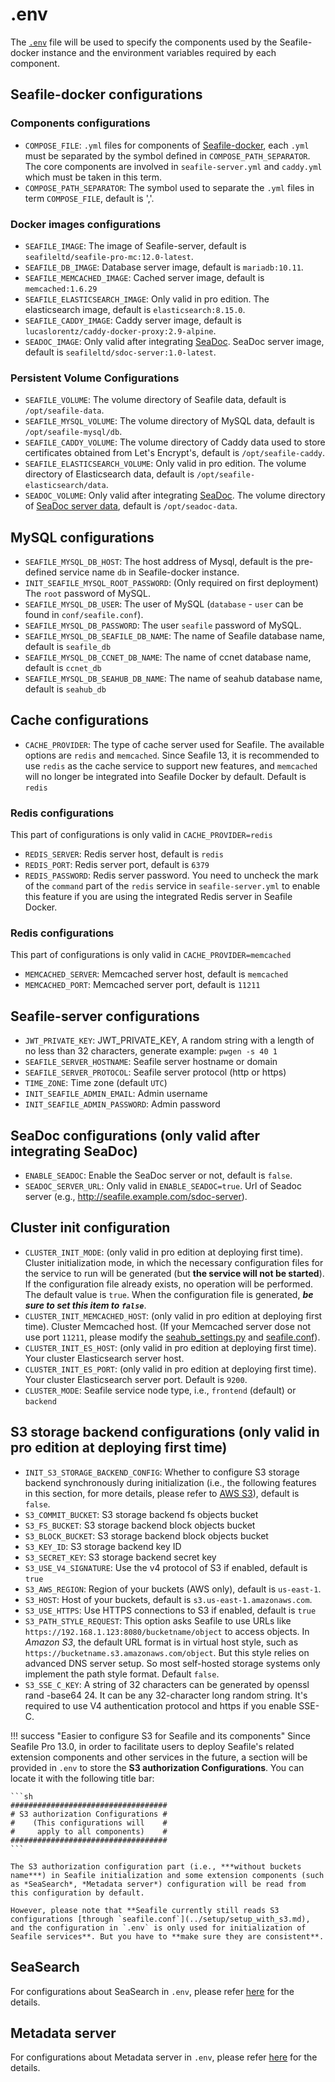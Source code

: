# .env

The [`.env`](../repo/docker/pro/env) file will be used to specify the components used by the Seafile-docker instance and the environment variables required by each component.

## Seafile-docker configurations

### Components configurations

- `COMPOSE_FILE`: `.yml` files for components of [Seafile-docker](../setup/overview.md), each `.yml` must be separated by the symbol defined in `COMPOSE_PATH_SEPARATOR`. The core components are involved in `seafile-server.yml` and `caddy.yml` which must be taken in this term.
- `COMPOSE_PATH_SEPARATOR`: The symbol used to separate the `.yml` files in term `COMPOSE_FILE`, default is ','.

### Docker images configurations

- `SEAFILE_IMAGE`: The image of Seafile-server, default is `seafileltd/seafile-pro-mc:12.0-latest`.
- `SEAFILE_DB_IMAGE`: Database server image, default is `mariadb:10.11`.
- `SEAFILE_MEMCACHED_IMAGE`: Cached server image, default is `memcached:1.6.29`
- `SEAFILE_ELASTICSEARCH_IMAGE`: Only valid in pro edition. The elasticsearch image, default is `elasticsearch:8.15.0`.
- `SEAFILE_CADDY_IMAGE`: Caddy server image, default is `lucaslorentz/caddy-docker-proxy:2.9-alpine`.
- `SEADOC_IMAGE`: Only valid after integrating [SeaDoc](../extension/setup_seadoc.md). SeaDoc server image, default is `seafileltd/sdoc-server:1.0-latest`.

### Persistent Volume Configurations

- `SEAFILE_VOLUME`: The volume directory of Seafile data, default is `/opt/seafile-data`.
- `SEAFILE_MYSQL_VOLUME`: The volume directory of MySQL data, default is `/opt/seafile-mysql/db`.
- `SEAFILE_CADDY_VOLUME`: The volume directory of Caddy data used to store certificates obtained from Let's Encrypt's, default is `/opt/seafile-caddy`.
- `SEAFILE_ELASTICSEARCH_VOLUME`: Only valid in pro edition. The volume directory of Elasticsearch data, default is `/opt/seafile-elasticsearch/data`.
- `SEADOC_VOLUME`: Only valid after integrating [SeaDoc](../extension/setup_seadoc.md). The volume directory of [SeaDoc server data](../extension/setup_seadoc.md#seadoc-directory-structure), default is `/opt/seadoc-data`.

## MySQL configurations

- `SEAFILE_MYSQL_DB_HOST`: The host address of Mysql, default is the pre-defined service name `db` in Seafile-docker instance.
- `INIT_SEAFILE_MYSQL_ROOT_PASSWORD`: (Only required on first deployment) The `root` password of MySQL. 
- `SEAFILE_MYSQL_DB_USER`: The user of MySQL (`database` - `user` can be found in `conf/seafile.conf`).
- `SEAFILE_MYSQL_DB_PASSWORD`: The user `seafile` password of MySQL.
- `SEAFILE_MYSQL_DB_SEAFILE_DB_NAME`: The name of Seafile database name, default is `seafile_db`
- `SEAFILE_MYSQL_DB_CCNET_DB_NAME`: The name of ccnet database name, default is `ccnet_db`
- `SEAFILE_MYSQL_DB_SEAHUB_DB_NAME`: The name of seahub database name, default is `seahub_db`

## Cache configurations
- `CACHE_PROVIDER`: The type of cache server used for Seafile. The available options are `redis` and `memcached`. Since Seafile 13, it is recommended to use `redis` as the cache service to support new features, and `memcached` will no longer be integrated into Seafile Docker by default. Default is `redis`

### Redis configurations
This part of configurations is only valid in `CACHE_PROVIDER=redis`
- `REDIS_SERVER`: Redis server host, default is `redis`
- `REDIS_PORT`: Redis server port, default is `6379`
- `REDIS_PASSWORD`: Redis server password. You need to uncheck the mark of the `command` part of the `redis` service in `seafile-server.yml` to enable this feature if you are using the integrated Redis server in Seafile Docker.

### Redis configurations
This part of configurations is only valid in `CACHE_PROVIDER=memcached`
- `MEMCACHED_SERVER`: Memcached server host, default is `memcached`
- `MEMCACHED_PORT`: Memcached server port, default is `11211`

## Seafile-server configurations

- `JWT_PRIVATE_KEY`: JWT_PRIVATE_KEY, A random string with a length of no less than 32 characters, generate example: `pwgen -s 40 1`
- `SEAFILE_SERVER_HOSTNAME`: Seafile server hostname or domain
- `SEAFILE_SERVER_PROTOCOL`: Seafile server protocol (http or https)
- `TIME_ZONE`: Time zone (default `UTC`)
- `INIT_SEAFILE_ADMIN_EMAIL`: Admin username
- `INIT_SEAFILE_ADMIN_PASSWORD`: Admin password

## SeaDoc configurations (only valid after integrating SeaDoc)

- `ENABLE_SEADOC`: Enable the SeaDoc server or not, default is `false`.
- `SEADOC_SERVER_URL`: Only valid in `ENABLE_SEADOC=true`. Url of Seadoc server (e.g., http://seafile.example.com/sdoc-server).

## Cluster init configuration 

- `CLUSTER_INIT_MODE`: (only valid in pro edition at deploying first time). Cluster initialization mode, in which the necessary configuration files for the service to run will be generated (but **the service will not be started**). If the configuration file already exists, no operation will be performed. The default value is `true`. When the configuration file is generated, ***be sure to set this item to `false`***.
- `CLUSTER_INIT_MEMCACHED_HOST`: (only valid in pro edition at deploying first time). Cluster Memcached host. (If your Memcached server dose not use port `11211`, please modify the [seahub_settings.py](./seahub_settings_py.md) and [seafile.conf](./seafile-conf.md)).
- `CLUSTER_INIT_ES_HOST`: (only valid in pro edition at deploying first time). Your cluster Elasticsearch server host.
- `CLUSTER_INIT_ES_PORT`: (only valid in pro edition at deploying first time). Your cluster Elasticsearch server port. Default is `9200`.
- `CLUSTER_MODE`: Seafile service node type, i.e., `frontend` (default) or `backend`

## S3 storage backend configurations (only valid in pro edition at deploying first time)

- `INIT_S3_STORAGE_BACKEND_CONFIG`: Whether to configure S3 storage backend synchronously during initialization (i.e., the following features in this section, for more details, please refer to [AWS S3](../setup/setup_with_s3.md)), default is `false`.
- `S3_COMMIT_BUCKET`: S3 storage backend fs objects bucket
- `S3_FS_BUCKET`: S3 storage backend block objects bucket
- `S3_BLOCK_BUCKET`: S3 storage backend block objects bucket
- `S3_KEY_ID`: S3 storage backend key ID
- `S3_SECRET_KEY`: S3 storage backend secret key
- `S3_USE_V4_SIGNATURE`: Use the v4 protocol of S3 if enabled, default is `true`
- `S3_AWS_REGION`: Region of your buckets (AWS only), default is `us-east-1`.
- `S3_HOST`: Host of your buckets, default is `s3.us-east-1.amazonaws.com`.
- `S3_USE_HTTPS`: Use HTTPS connections to S3 if enabled, default is `true`
- `S3_PATH_STYLE_REQUEST`: This option asks Seafile to use URLs like `https://192.168.1.123:8080/bucketname/object` to access objects. In *Amazon S3*, the default URL format is in virtual host style, such as `https://bucketname.s3.amazonaws.com/object`. But this style relies on advanced DNS server setup. So most self-hosted storage systems only implement the path style format. Default `false`.
- `S3_SSE_C_KEY`: A string of 32 characters can be generated by openssl rand -base64 24. It can be any 32-character long random string. It's required to use V4 authentication protocol and https if you enable SSE-C.

!!! success "Easier to configure S3 for Seafile and its components"
    Since Seafile Pro 13.0, in order to facilitate users to deploy Seafile's related extension components and other services in the future, a section will be provided in `.env` to store the **S3 authorization Configurations**. You can locate it with the following title bar:
    
    ```sh
    ###################################
    # S3 authorization Configurations #
    #    (This configurations will    #
    #     apply to all components)    #
    ###################################
    ```
    
    The S3 authorization configuration part (i.e., ***without buckets name***) in Seafile initialization and some extension components (such as *SeaSearch*, *Metadata server*) configuration will be read from this configuration by default. 
    
    However, please note that **Seafile currently still reads S3 configurations [through `seafile.conf`](../setup/setup_with_s3.md), and the configuration in `.env` is only used for initialization of Seafile services**. But you have to **make sure they are consistent**.

## SeaSearch

For configurations about SeaSearch in `.env`, please refer [here](https://seasearch-manual.seafile.com/config/) for the details.

## Metadata server

For configurations about Metadata server in `.env`, please refer [here](../extension/metadata-server.md#list-of-environment-variables-of-metadata-server) for the details.
